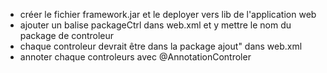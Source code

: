 - créer le fichier framework.jar et le deployer vers lib de l'application web
- ajouter un balise packageCtrl dans web.xml et y mettre le nom du package de controleur 
- chaque controleur devrait être dans la package ajout" dans web.xml
- annoter chaque controleurs avec @AnnotationControler